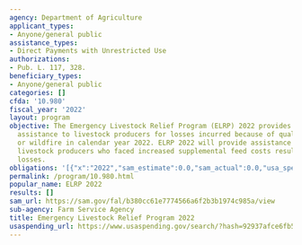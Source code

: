 ```yaml
---
agency: Department of Agriculture
applicant_types:
- Anyone/general public
assistance_types:
- Direct Payments with Unrestricted Use
authorizations:
- Pub. L. 117, 328.
beneficiary_types:
- Anyone/general public
categories: []
cfda: '10.980'
fiscal_year: '2022'
layout: program
objective: The Emergency Livestock Relief Program (ELRP) 2022 provides direct financial
  assistance to livestock producers for losses incurred because of qualifying drought
  or wildfire in calendar year 2022. ELRP 2022 will provide assistance to eligible
  livestock producers who faced increased supplemental feed costs resulting from forage
  losses.
obligations: '[{"x":"2022","sam_estimate":0.0,"sam_actual":0.0,"usa_spending_actual":0.0},{"x":"2023","sam_estimate":400000000.0,"sam_actual":0.0,"usa_spending_actual":0.0},{"x":"2024","sam_estimate":94500000.0,"sam_actual":0.0,"usa_spending_actual":0.0}]'
permalink: /program/10.980.html
popular_name: ELRP 2022
results: []
sam_url: https://sam.gov/fal/b380cc61e7774566a6f2b3b1974c985a/view
sub-agency: Farm Service Agency
title: Emergency Livestock Relief Program 2022
usaspending_url: https://www.usaspending.gov/search/?hash=92937afce6fb58d8e257aa011c28dcd0
---
```

